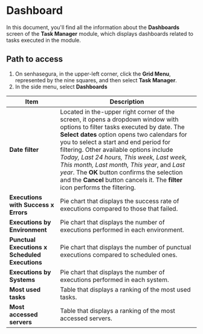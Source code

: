 # Dashboard

In this document, you'll find all the information about the **Dashboards** screen of the **Task Manager** module, which displays dashboards related to tasks executed in the module.

## Path to access
1. On senhasegura, in the upper-left corner, click the **Grid Menu**, represented by the nine squares, and then select **Task Manager**.
2. In the side menu, select **Dashboards**



| **Item** | **Description**   |
|----|----|
| **Date filter** | Located in the-upper right corner of the screen, it opens a dropdown window with options to filter tasks executed by date. The **Select dates** option opens two calendars for you to select a start and end period for filtering. Other available options include *Today, Last 24 hours, This week, Last week, This month, Last month, This year*, and *Last year*. The **OK** button confirms the selection and the **Cancel** button cancels it. The **filter** icon performs the filtering. |
| **Executions with Success x Errors** | Pie chart that displays the success rate of executions compared to those that failed. |
| **Executions by Environment** | Pie chart that displays the number of executions performed in each environment. |
| **Punctual Executions x Scheduled Executions** | Pie chart that displays the number of punctual executions compared to scheduled ones.|
| **Executions by Systems**| Pie chart that displays the number of executions performed in each system.|
| **Most used tasks**| Table that displays a ranking of the most used tasks.|
| **Most accessed servers**| Table that displays a ranking of the most accessed servers.|